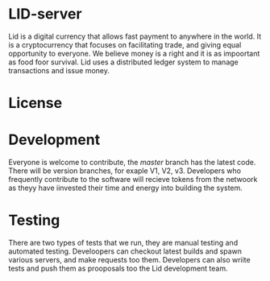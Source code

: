 # LID-server

Lid is a digital currency that allows fast payment to anywhere in the world. It is a cryptocurrency that focuses on facilitating trade, and giving equal 
opportunity to everyone. We believe money is a right and it is as impoortant as food foor survival. Lid uses a distributed ledger system to manage transactions
and issue money.

# License

# Development 
Everyone is welcome to contribute, the *master* branch has the latest code. There will be version branches, for exaple V1, V2, v3. 
Developers who frequently contribute to the software will recieve tokens from the netwoork as theyy have iinvested their time and energy into building the system.

# Testing
There are two types of tests that we run, they are manual testing and automated testing. Develoopers can checkout latest builds and spawn various servers,
and make requests too them. Developers can also wriite tests and push them as prooposals too the Lid development team.

